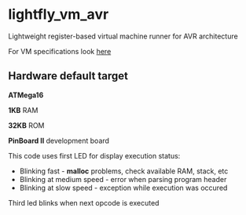 # lightfly_vm_avr
Lightweight register-based virtual machine runner for AVR architecture

For VM specifications look [here](https://github.com/roman901/lightfly_vm/SPEC.md)

## Hardware default target
**ATMega16**

**1KB** RAM

**32KB** ROM

**PinBoard II** development board

This code uses first LED for display execution status:
* Blinking fast - **malloc** problems, check available RAM, stack, etc
* Blinking at medium speed - error when parsing program header
* Blinking at slow speed - exception while execution was occured

Third led blinks when next opcode is executed